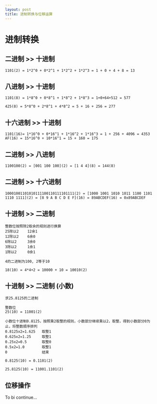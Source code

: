 ```yaml
---
layout: post
title: 进制转换与位移运算
---
```


# 进制转换

## 二进制 >> 十进制

```
1101(2) = 1*2^0 + 0*2^1 + 1*2^2 + 1*2^3 = 1 + 0 + 4 + 8 = 13
```

## 八进制 >> 十进制

```
1101(8) = 1*8^0 + 0*8^1 + 1*8^2 + 1*8^3 = 1+0+64+512 = 577

425(8) = 5*8^0 + 2*8^1 + 4*8^2 = 5 + 16 + 256 = 277
```

## 十六进制 >> 十进制

```
1101(16)= 1*16^0 + 0*16^1 + 1*16^2 + 1*16^3 = 1 + 256 + 4096 = 4353
AF(16) = 15*16^0 + 10*16^1 = 15 + 160 = 175
```

## 二进制 >> 八进制

```
1100100(2) = [001 100 100](2) = [1 4 4](8) = 144(8)
```

## 二进制 >> 十六进制

```
10001001101010111100110111101111(2) = [1000 1001 1010 1011 1100 1101 1110 1111](2) = [8 9 A B C D E F](16) = 89ABCDEF(16) = 0x89ABCDEF
```

## 十进制 >> 二进制

```
整数位按照除2取余的规则进行换算
25除以2    12余1
12除以2    6余0
6除以2     3余0
3除以2     1余1
1除以2     0余1

4的二进制为100, 2等于10

18(10) = 4*4+2 = 10000 + 10 = 10010(2)
```

## 十进制 >> 二进制 (小数)

```
求25.8125的二进制

整数位
25(10) = 11001(2)

小数位十进制0.8125，按照乘2取整的规则，小数部分继续乘以2，取整，得到小数部分0为止，将整数顺序排列
0.8125x2=1.625   取整1
0.625x2=1.25     取整1
0.25x2=0.5       取整0
0.5x2=1.0        取整1
0                结束

0.8125(10) = 0.1101(2)

25.8125(10) = 11001.1101(2)
```

## 位移操作

To bi continue...